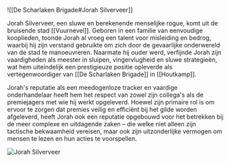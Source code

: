 ![[De Scharlaken Brigade#Jorah Silverveer]]

Jorah Silverveer, een sluwe en berekenende menselijke rogue, komt uit de bruisende stad [[Vuurnevel]]. Geboren in een familie van eenvoudige kooplieden, toonde Jorah al vroeg een talent voor misleiding en bedrog, waarbij hij zijn verstand gebruikte om zich door de gevaarlijke onderwereld van de stad te manoeuvreren. Naarmate hij ouder werd, verfijnde Jorah zijn vaardigheden als meester in sluipen, vingervlugheid en sluwe strategieën, wat hem uiteindelijk een prestigieuze positie opleverde als vertegenwoordiger van [[De Scharlaken Brigade]] in [[Houtkamp]].

Jorah's reputatie als een meedogenloze tracker en vaardige onderhandelaar heeft hem het respect van zowel zijn collega's als de premiejagers met wie hij werkt opgeleverd. Hoewel zijn primaire rol is om ervoor te zorgen dat premies veilig en efficiënt bij het gilde worden afgeleverd, heeft Jorah ook een reputatie opgebouwd voor het betrekken bij de meer complexe en uitdagende zaken – die welke niet alleen zijn tactische bekwaamheid vereisen, maar ook zijn uitzonderlijke vermogen om mensen te lezen en hun acties te voorspellen.

![Jorah Silverveer](JorahSilverquillLarge.jpg)
